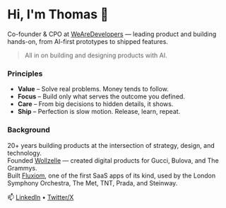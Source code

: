 # Hi, I'm Thomas 👋

Co-founder & CPO at [WeAreDevelopers](https://www.wearedevelopers.com) — leading product and building hands-on, from AI-first prototypes to shipped features.  

> All in on building and designing products with AI.

### Principles
- **Value** – Solve real problems. Money tends to follow.  
- **Focus** – Build only what serves the outcome you defined.  
- **Care** – From big decisions to hidden details, it shows.  
- **Ship** – Perfection is slow motion. Release, learn, repeat.  

### Background
20+ years building products at the intersection of strategy, design, and technology.  
Founded [Wollzelle](https://www.wollzelle.com) — created digital products for Gucci, Bulova, and The Grammys.  
Built [Fluxiom](https://www.fluxiom.com), one of the first SaaS apps of its kind, used by the London Symphony Orchestra, The Met, TNT, Prada, and Steinway.

📫 [LinkedIn](https://www.linkedin.com/in/thomaspamminger) • [Twitter/X](https://x.com/thomaspamminger)
